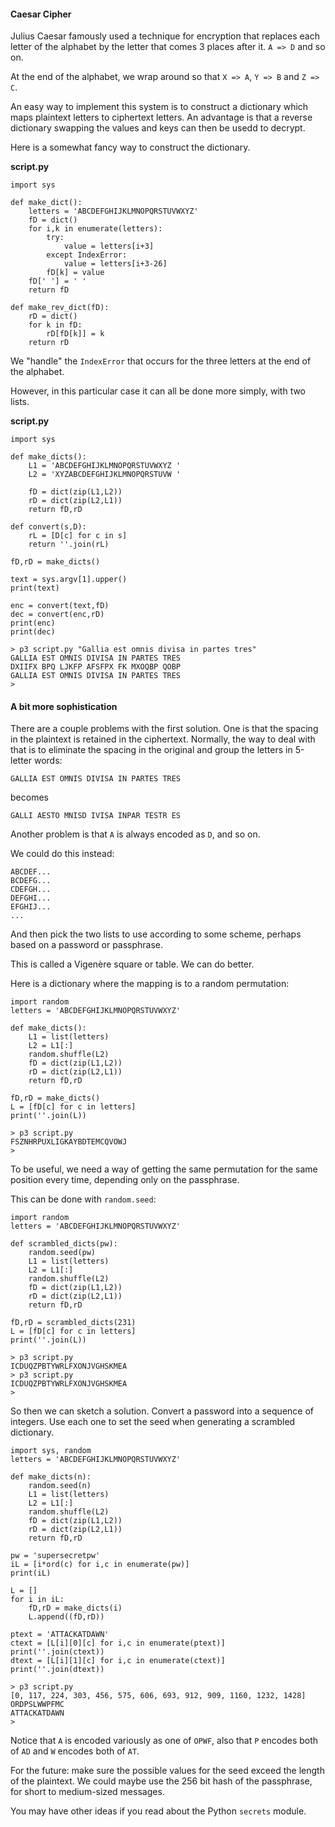 #### Caesar Cipher

Julius Caesar famously used a technique for encryption that replaces each letter of the alphabet by the letter that comes 3 places after it.  `A => D` and so on.

At the end of the alphabet, we wrap around so that `X => A`, `Y => B` and `Z => C`.

An easy way to implement this system is to construct a dictionary which maps plaintext letters to ciphertext letters.  An advantage is that a reverse dictionary swapping the values and keys can then be usedd to decrypt.

Here is a somewhat fancy way to construct the dictionary.

**script.py**

```
import sys

def make_dict():
    letters = 'ABCDEFGHIJKLMNOPQRSTUVWXYZ'
    fD = dict()
    for i,k in enumerate(letters):
        try:
            value = letters[i+3]
        except IndexError:
            value = letters[i+3-26]
        fD[k] = value
    fD[' '] = ' '
    return fD

def make_rev_dict(fD):
    rD = dict()
    for k in fD:
        rD[fD[k]] = k
    return rD
```

We "handle" the `IndexError` that occurs for the three letters at the end of the alphabet.

However, in this particular case it can all be done more simply, with two lists.

**script.py**

```
import sys

def make_dicts():
    L1 = 'ABCDEFGHIJKLMNOPQRSTUVWXYZ '
    L2 = 'XYZABCDEFGHIJKLMNOPQRSTUVW '
    
    fD = dict(zip(L1,L2))
    rD = dict(zip(L2,L1))
    return fD,rD
    
def convert(s,D):
    rL = [D[c] for c in s]
    return ''.join(rL)
    
fD,rD = make_dicts()
    
text = sys.argv[1].upper()
print(text)
    
enc = convert(text,fD)
dec = convert(enc,rD)
print(enc)
print(dec)
```

```
> p3 script.py "Gallia est omnis divisa in partes tres"
GALLIA EST OMNIS DIVISA IN PARTES TRES
DXIIFX BPQ LJKFP AFSFPX FK MXOQBP QOBP
GALLIA EST OMNIS DIVISA IN PARTES TRES
>
```

#### A bit more sophistication

There are a couple problems with the first solution.  One is that the spacing in the plaintext is retained in the ciphertext.  Normally, the way to deal with that is to eliminate the spacing in the original and group the letters in 5-letter words:

`GALLIA EST OMNIS DIVISA IN PARTES TRES`

becomes

`GALLI AESTO MNISD IVISA INPAR TESTR ES`

Another problem is that `A` is always encoded as `D`, and so on.

We could do this instead:

```
ABCDEF...
BCDEFG...
CDEFGH...
DEFGHI...
EFGHIJ...
...
```

And then pick the two lists to use according to some scheme, perhaps based on a password or passphrase.

This is called a Vigenère square or table.  We can do better.

Here is a dictionary where the mapping is to a random permutation:

```
import random
letters = 'ABCDEFGHIJKLMNOPQRSTUVWXYZ'

def make_dicts():
    L1 = list(letters)
    L2 = L1[:]
    random.shuffle(L2)
    fD = dict(zip(L1,L2))
    rD = dict(zip(L2,L1))
    return fD,rD

fD,rD = make_dicts()
L = [fD[c] for c in letters]
print(''.join(L))
```

```
> p3 script.py
FSZNHRPUXLIGKAYBDTEMCQVOWJ
>
```

To be useful, we need a way of getting the same permutation for the same position every time, depending only on the passphrase.

This can be done with `random.seed`:

```
import random
letters = 'ABCDEFGHIJKLMNOPQRSTUVWXYZ'

def scrambled_dicts(pw):
    random.seed(pw)
    L1 = list(letters)
    L2 = L1[:]
    random.shuffle(L2)
    fD = dict(zip(L1,L2))
    rD = dict(zip(L2,L1))
    return fD,rD

fD,rD = scrambled_dicts(231)
L = [fD[c] for c in letters]
print(''.join(L))
```

```
> p3 script.py
ICDUQZPBTYWRLFXONJVGHSKMEA
> p3 script.py
ICDUQZPBTYWRLFXONJVGHSKMEA
>
```

So then we can sketch a solution.  Convert a password into a sequence of integers.  Use each one to set the seed when generating a scrambled dictionary.

```
import sys, random
letters = 'ABCDEFGHIJKLMNOPQRSTUVWXYZ'

def make_dicts(n):
    random.seed(n)
    L1 = list(letters)
    L2 = L1[:]
    random.shuffle(L2)
    fD = dict(zip(L1,L2))
    rD = dict(zip(L2,L1))
    return fD,rD

pw = 'supersecretpw'
iL = [i*ord(c) for i,c in enumerate(pw)]
print(iL)

L = []
for i in iL:
    fD,rD = make_dicts(i)
    L.append((fD,rD))
    
ptext = 'ATTACKATDAWN'
ctext = [L[i][0][c] for i,c in enumerate(ptext)]
print(''.join(ctext))
dtext = [L[i][1][c] for i,c in enumerate(ctext)]
print(''.join(dtext))
```

```
> p3 script.py
[0, 117, 224, 303, 456, 575, 606, 693, 912, 909, 1160, 1232, 1428]
ORDPSLWWPFMC
ATTACKATDAWN
>
```

Notice that `A` is encoded variously as one of `OPWF`, also that `P` encodes both of `AD` and `W` encodes both of `AT`.

For the future:  make sure the possible values for the seed exceed the length of the plaintext.  We could maybe use the 256 bit hash of the passphrase, for short to medium-sized messages.

You may have other ideas if you read about the Python `secrets` module.